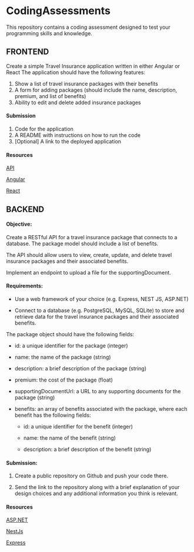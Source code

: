 # CodingAssessments

This repository contains a coding assessment designed to test your programming skills and knowledge.

## FRONTEND


Create a simple Travel Insurance application  written in either Angular or React The application should have the following features:
1. Show a list of travel insurance packages with their benefits
2. A form for adding packages (should include the name, description, premium, and list of benefits)
3. Ability to edit and delete added insurance packages

#### Submission
1. Code for the application
2. A README with instructions on how to run the code
3. [Optional] A link to the deployed application


#### Resources

[API](https://assessement.hobbiton.tech)

[Angular](https://angular.io/)

[React](https://reactjs.org/)





## BACKEND

#### Objective:

Create a RESTful API for a travel insurance package that connects to a database. The package model should include a list of benefits.

The API should allow users to view, create, update, and delete travel insurance packages and their associated benefits.

Implement an endpoint to upload a file for the supportingDocument.

#### Requirements:

* Use a web framework of your choice (e.g. Express, NEST JS, ASP.NET)

* Connect to a database (e.g. PostgreSQL, MySQL, SQLite) to store and retrieve data for the travel insurance packages and their associated benefits.

The package object should have the following fields:

* id: a unique identifier for the package (integer)

* name: the name of the package (string)

* description: a brief description of the package (string)

* premium: the cost of the package (float)

* supportingDocumentUrl: a URL to any supporting documents for the package (string)

* benefits: an array of benefits associated with the package, where each benefit has the following fields:

   * id: a unique identifier for the benefit (integer)

   * name: the name of the benefit (string)

   * description: a brief description of the benefit (string)

#### Submission:

1. Create a public repository on Github and push your code there.

2. Send the link to the repository along with a brief explanation of your design choices and any additional information you think is relevant.


#### Resources

[ASP.NET](https://dotnet.microsoft.com/en-us/apps/aspnet/apis)

[NestJs](https://nestjs.com/)

[Express](https://expressjs.com/)




